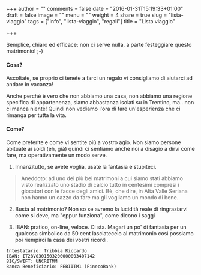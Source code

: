 +++
author = ""
comments = false
date = "2016-01-31T15:19:33+01:00"
draft = false
image = ""
menu = ""
weight = 4
share = true
slug = "lista-viaggio"
tags = ["info", "lista-viaggio", "regali"]
title = "Lista viaggio"

+++

Semplice, chiaro ed efficace: non ci serve nulla, a parte festeggiare questo matrimonio! ;-) 

#### Cosa?

Ascoltate, se proprio ci tenete a farci un regalo vi consigliamo di aiutarci ad andare in vacanza! 

Anche perché è vero che non abbiamo una casa, non abbiamo una regione specifica di appartenenza, siamo abbastanza isolati su in Trentino, ma.. non ci manca niente! Quindi non vediamo l'ora di fare un'esperienza che ci rimanga per tutta la vita. 

#### Come?

Come preferite e come vi sentite più a vostro agio. Non siamo persone abituate ai soldi (eh, già) quindi ci sentiamo anche noi a disagio a dirvi come fare, ma operativamente un modo serve. 

1. Innanzitutto, se avete voglia, usate la fantasia e stupiteci.

> Aneddoto: ad uno dei più bei matrimoni a cui siamo stati abbiamo visto realizzato uno stadio di calcio tutto in centesimi compresi i giocatori con le facce degli amici. Bè, che dire, in Alta Valle Seriana non hanno un cazzo da fare ma gli vogliamo un mondo di bene.. 

2. Busta al matrimonio? Non so se avremo la lucidità reale di ringraziarvi come si deve, ma "eppur funziona", come dicono i saggi

3. IBAN: pratico, on-line, veloce. Ci sta. Magari un po' di fantasia per un qualcosa simbolico da 50 cent lasciatecelo al matrimonio così possiamo poi riempirci la casa dei vostri ricordi. 

```
Intestatario: Tribbia Riccardo
IBAN: IT28V0301503200000003407142 
BIC/SWIFT: UNCRITMM 
Banca Beneficiario: FEBIITM1 (FinecoBank) 
```